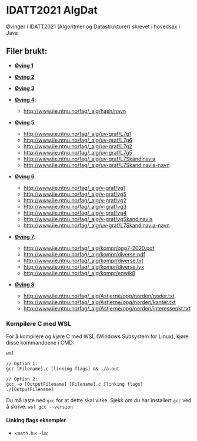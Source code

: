 # IDATT2021 AlgDat

Øvinger i IDATT2021 (Algoritmer og Datastrukturer) skrevet i hovedsak i Java

## Filer brukt:

- **[Øving 1](http://www.iie.ntnu.no/fag/_alg/rekursjon/rek_opg_bb.pdf)**

- **[Øving 2](https://ait.idi.ntnu.no/fag/_alg/sortering/sortering2020.pdf)**
    
- **[Øving 3](https://ait.idi.ntnu.no/fag/_alg/liste-k%C3%B8-stakk/opg03-2020.pdf)**

- **[Øving 4](https://ait.idi.ntnu.no/fag/_alg/hash/opg-hash.pdf)**:
    - http://www.iie.ntnu.no/fag/_alg/hash/navn
    
- **[Øving 5](https://ait.idi.ntnu.no/fag/_alg/uv-graf/opg-uv-graf-2020.pdf)**:
    - http://www.iie.ntnu.no/fag/_alg/uv-graf/L7g1
    - http://www.iie.ntnu.no/fag/_alg/uv-graf/L7g6
    - http://www.iie.ntnu.no/fag/_alg/uv-graf/L7g2
    - http://www.iie.ntnu.no/fag/_alg/uv-graf/L7g5
    - http://www.iie.ntnu.no/fag/_alg/uv-graf/L7Skandinavia
    - http://www.iie.ntnu.no/fag/_alg/uv-graf/L7Skandinavia-navn

- **[Øving 6](https://ait.idi.ntnu.no/fag/_alg/v-graf/opg-v-graf-2020.pdf)**:
    - http://www.iie.ntnu.no/fag/_alg/v-graf/vg1
    - http://www.iie.ntnu.no/fag/_alg/v-graf/vg5
    - http://www.iie.ntnu.no/fag/_alg/v-graf/vg2
    - http://www.iie.ntnu.no/fag/_alg/v-graf/vg3
    - http://www.iie.ntnu.no/fag/_alg/v-graf/vg4
    - http://www.iie.ntnu.no/fag/_alg/v-graf/vgSkandinavia
    - http://www.iie.ntnu.no/fag/_alg/uv-graf/L7Skandinavia-navn

- **[Øving 7](https://ait.idi.ntnu.no/fag/_alg/kompr/opg7-2020.pdf)**:
    - http://www.iie.ntnu.no/fag/_alg/kompr/opg7-2020.pdf
    - http://www.iie.ntnu.no/fag/_alg/kompr/diverse.pdf
    - http://www.iie.ntnu.no/fag/_alg/kompr/diverse.txt
    - http://www.iie.ntnu.no/fag/_alg/kompr/diverse.lyx
     - http://www.iie.ntnu.no/fag/_alg/kompr/enwik8


- **[Øving 8](https://ait.idi.ntnu.no/fag/_alg/Astjerne/opg8.pdf)**:
    - http://www.iie.ntnu.no/fag/_alg/Astjerne/opg/norden/noder.txt
    - http://www.iie.ntnu.no/fag/_alg/Astjerne/opg/norden/kanter.txt
    - http://www.iie.ntnu.no/fag/_alg/Astjerne/opg/norden/interessepkt.txt

### Kompilere C med WSL
For å kompilere og kjøre C med WSL (Windows Subsystem for Linux), kjøre disse kommandoene i CMD:

```
wsl

// Option 1:
gcc [Filename].c [linking flags] && ./a.out

// Option 2:
gcc -o [OutputFilename] [Filename].c [linking flags]
./[OutputFilename]
```

Du må laste ned `gcc` for at dette skal virke. Sjekk om du har installert `gcc` ved å skrive: `wsl gcc --version`

#### Linking flags eksempler
- `<math.h>`: `-lm`:
